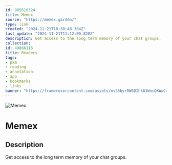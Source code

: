 ```yaml
---
id: 905610324
title: Memex
source: "https://memex.garden/"
type: link
created: "2024-11-21T10:30:48.384Z"
last_update: "2024-11-21T11:12:00.820Z"
description: Get access to the long term memory of your chat groups.
collection:
id: 49866116
title: Readers
tags:
- pkm
- reading
- annotation
- app
- bookmarks
- links
banner: "https://framerusercontent.com/assets/ms55byrRW6DIhk61WncQKWwC4A4.png"
---
```


![Memex](https://framerusercontent.com/assets/ms55byrRW6DIhk61WncQKWwC4A4.png)

# Memex

## Description
Get access to the long term memory of your chat groups.

